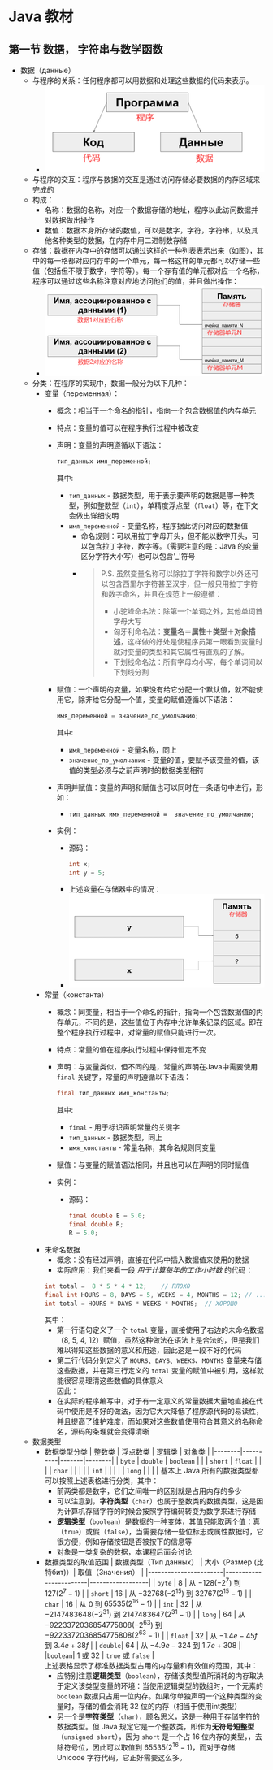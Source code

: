 # Java 教材

## 第一节 数据， 字符串与数学函数

- 数据（данные）
    - 与程序的关系：任何程序都可以用数据和处理这些数据的代码来表示。
        - ![](pic\Java数据1.png)
    - 与程序的交互：程序与数据的交互是通过访问存储必要数据的内存区域来完成的
    - 构成：
        - 名称：数据的名称，对应一个数据存储的地址，程序以此访问数据并对数据做出操作
        - 数值：数据本身所存储的数值，可以是数字，字符，字符串，以及其他各种类型的数据，在内存中用二进制数存储
    - 存储：数据在内存中的存储可以通过这样的一种列表表示出来（如图），其中的每一格都对应内存中的一个单元，每一格这样的单元都可以存储一些值（包括但不限于数字，字符等）。每一个存有值的单元都对应一个名称，程序可以通过这些名称注意对应地访问他们的值，并且做出操作：
        - ![](pic\Java数据2.png)
    - 分类：在程序的实现中，数据一般分为以下几种：
        - 变量（переменная）：
            - 概念：相当于一个命名的指针，指向一个包含数据值的内存单元
            - 特点：变量的值可以在程序执行过程中被改变
            - 声明：变量的声明遵循以下语法：  
                ```Java
                тип_данных имя_переменной;
                ```

                其中:  
                - `тип_данных` - 数据类型，用于表示要声明的数据是哪一种类型，例如整数型（`int`），单精度浮点型（`float`）等，在下文会做出详细说明
                - `имя_переменной` - 变量名称，程序据此访问对应的数据值
                    - 命名规则：可以用拉丁字母开头，但不能以数字开头，可以包含拉丁字符，数字等。（需要注意的是：Java 的变量区分字符大小写）也可以包含'_'符号
                    - >P.S. 虽然变量名称可以除拉丁字符和数字以外还可以包含西里尔字符甚至汉字，但一般只用拉丁字符和数字命名，并且在规范上一般遵循：
                        >- 小驼峰命名法：除第一个单词之外，其他单词首字母大写
                        >- 匈牙利命名法：**变量名**＝**属性**＋**类型**＋**对象描述**，这样做的好处是使程序员第一眼看到变量时就对变量的类型和其它属性有直观的了解。
                        >- 下划线命名法：所有字母均小写，每个单词间以下划线分割
            - 赋值：一个声明的变量，如果没有给它分配一个默认值，就不能使用它，除非给它分配一个值，变量的赋值遵循以下语法：  
                ```Java
                имя_переменной = значение_по_умолчанию;
                ```

                其中:  
                - `имя_переменной` - 变量名称，同上
                - `значение_по_умолчанию` - 变量的值，要赋予该变量的值，该值的类型必须与之前声明时的数据类型相符
            - 声明并赋值：变量的声明和赋值也可以同时在一条语句中进行，形如：  
                - `тип_данных имя_переменной =  значение_по_умолчанию;`
            - 实例：
                - 源码：  
                    ```Java
                    int x;
                    int y = 5;
                    ```
                - 上述变量在存储器中的情况：
                - ![](pic\Java数据3.png)
        - 常量（константа）
            - 概念：同变量，相当于一个命名的指针，指向一个包含数据值的内存单元，不同的是，这些值位于内存中允许单条记录的区域。即在整个程序执行过程中，对常量的赋值只能进行一次。
            - 特点：常量的值在程序执行过程中保持恒定不变
            - 声明：与变量类似，但不同的是，常量的声明在Java中需要使用 `final` 关键字，常量的声明遵循以下语法：
                ```Java
                final тип_данных имя_константы;
                ```

                其中:
                - `final` - 用于标识声明常量的关键字
                - `тип_данных` - 数据类型，同上
                - `имя_константы` - 常量名称，其命名规则同变量
            - 赋值：与变量的赋值语法相同，并且也可以在声明的同时赋值
            - 实例：
                - 源码：
                    ```Java
                    final double E = 5.0;
                    final double R;
                    R = 5.0;
                    ```
        - 未命名数据
            - 概念：没有经过声明，直接在代码中插入数据值来使用的数据
            - 实际应用：我们来看一段 *用于计算每年的工作小时数* 的代码：
            ```Java
            int total =  8 * 5 * 4 * 12;	// ПЛОХО
            final int HOURS = 8, DAYS = 5, WEEKS = 4, MONTHS = 12; // ...
            int total = HOURS * DAYS * WEEKS * MONTHS;	// ХОРОШО
            ```
            其中：
            - 第一行语句定义了一个 `total` 变量，直接使用了右边的未命名数据（8, 5, 4, 12）赋值，虽然这种做法在语法上是合法的，但是我们难以得知这些数据的意义和用途，因此这是一段不好的代码
            - 第二行代码分别定义了 `HOURS`、`DAYS`、`WEEKS`、`MONTHS` 变量来存储这些数据，并在第三行定义的 `total` 变量的赋值中被引用，这样就能很容易理清这些数值的具体意义  
            因此：
            - 在实际的程序编写中，对于有一定意义的常量数据大量地直接在代码中使用是不好的做法，因为它大大降低了程序源代码的易读性，并且提高了维护难度，而如果对这些数值使用符合其意义的名称命名，源码的条理就会变得清晰
    - 数据类型
        - 数据类型分类
            | 整数类 | 浮点数类 | 逻辑类 | 对象类 |
            |--------|----------|-------|--------|
            |  `byte`  | `double` | `boolean` |  |
            |  `short` | `float`  |           |  |
            |  `char`  |          |           |  |
            |  `int`   |          |           |  |
            |  `long`  |          |           |  |
            基本上 Java 所有的数据类型都可以按照上述表格进行分类，其中：
            - 前两类都是数字，它们之间唯一的区别就是占用内存的多少
            - 可以注意到，**字符类型**（`char`）也属于整数类的数据类型，这是因为计算机存储字符的时候会按照字符编码转变为数字来进行存储
            - **逻辑类型**（`boolean`）是数据的一种变体，其值只能取两个值：真（`true`）或假（`false`），当需要存储一些位标志或属性数据时，它很方便，例如存储按钮是否被按下的信息等
            - 对象是一类复杂的数据，本课程后面会讨论
        - 数据类型的取值范围
            | 数据类型（Тип данных） | 大小（Размер (比特бит)）| 取值（Значения） |
            |-----------------------|------------------------|------------------|
            | `byte`  | 8  | 从 $-128(-2^{7})$ 到 $127(2^{7}-1)$                 |
            | `short` | 16 | 从 $-32768(-2^{15})$ 到 $32767(2^{15}-1)$           |
            | `char`  | 16 | 从 $0$ 到 $65535(2^{16}-1)$                         |
            | `int`   | 32 | 从 $-2147483648(-2^{31})$ 到 $2147483647(2^{31}-1)$ |
            | `long`  | 64 | 从 $-9223372036854775808(-2^{63})$ 到 $-9223372036854775808(2^{63}-1)$ |
            | `float` | 32 | 从 $-1.4e-45f$ 到 $3.4e+38f$                        |
            | `double`| 64 | 从 $-4.9e-324$ 到 $1.7e+308$                        |
            |`boolean`| 1 或 32 | `true` 或 `false`                              |  
            上述表格显示了标准数据类型占用的内存量和有效值的范围，其中：
            - 应特别注意**逻辑类型**（`boolean`），存储该类型值所消耗的内存取决于定义该类型变量的环境：当使用逻辑类型的数组时，一个元素的`boolean` 数据只占用一位内存。如果你单独声明一个这种类型的变量时，存储的值会消耗 32 位的内存（相当于使用int类型）
            - 另一个是**字符类型**（`char`），顾名思义，这是一种用于存储字符的数据类型。但 Java 规定它是一个整数类，即作为**无符号短整型**（`unsigned short`），因为 `short` 是一个占 16 位内存的类型，，去除符号位，因此可以取值到 $65535(2^{16}-1)$，而对于存储 Unicode 字符代码，它正好需要这么多。

